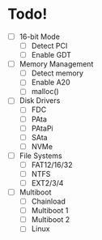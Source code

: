 # Todo!
- [ ] 16-bit Mode
    - [ ] Detect PCI
    - [ ] Enable GDT
- [ ] Memory Management
    - [ ] Detect memory
    - [ ] Enable A20
    - [ ] malloc()
- [ ] Disk Drivers
    - [ ] FDC
    - [ ] PAta
    - [ ] PAtaPi
    - [ ] SAta
    - [ ] NVMe
- [ ] File Systems
    - [ ] FAT12/16/32
    - [ ] NTFS
    - [ ] EXT2/3/4
- [ ] Multiboot
    - [ ] Chainload
    - [ ] Multiboot 1
    - [ ] Multiboot 2
    - [ ] Linux
